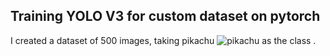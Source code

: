 ## Training YOLO V3 for custom dataset on pytorch
I created a dataset of 500 images, taking pikachu ![pikachu](https://cdn.emojidex.com/emoji/mdpi/pikachu.png "pikachu") as the class .
